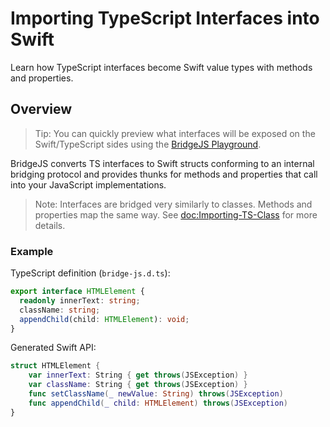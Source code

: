 # Importing TypeScript Interfaces into Swift

Learn how TypeScript interfaces become Swift value types with methods and properties.

## Overview

> Tip: You can quickly preview what interfaces will be exposed on the Swift/TypeScript sides using the [BridgeJS Playground](https://swiftwasm.org/JavaScriptKit/PlayBridgeJS/).

BridgeJS converts TS interfaces to Swift structs conforming to an internal bridging protocol and provides thunks for methods and properties that call into your JavaScript implementations.

> Note: Interfaces are bridged very similarly to classes. Methods and properties map the same way. See <doc:Importing-TS-Class> for more details.

### Example

TypeScript definition (`bridge-js.d.ts`):

```typescript
export interface HTMLElement {
  readonly innerText: string;
  className: string;
  appendChild(child: HTMLElement): void;
}
```

Generated Swift API:

```swift
struct HTMLElement {
    var innerText: String { get throws(JSException) }
    var className: String { get throws(JSException) }
    func setClassName(_ newValue: String) throws(JSException)
    func appendChild(_ child: HTMLElement) throws(JSException)
}
```

